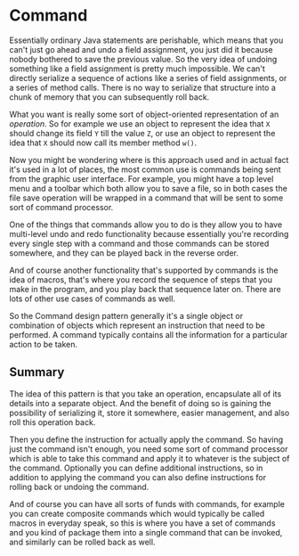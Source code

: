 # Command

Essentially ordinary Java statements are perishable, which means that you can't just go ahead and undo a field assignment, you just did it because nobody bothered to save the previous value. So the very idea of undoing something like a field assignment is pretty much impossible. We can't directly serialize a sequence of actions like a series of field assignments, or a series of method calls. There is no way to serialize that structure into a chunk of memory that you can subsequently roll back.

What you want is really some sort of object-oriented representation of an *operation*. So for example we use an object to represent the idea that `X` should change its field `Y` till the value `Z`, or use an object to represent the idea that `X` should now call its member method `w()`.

Now you might be wondering where is this approach used and in actual fact it's used in a lot of places, the most common use is commands being sent from the graphic user interface. For example, you might have a top level menu and a toolbar which both allow you to save a file, so in both cases the file save operation will be wrapped in a command that will be sent to some sort of command processor.

One of the things that commands allow you to do is they allow you to have multi-level undo and redo functionality because essentially you're recording every single step with a command and those commands can be stored somewhere, and they can be played back in the reverse order.

And of course another functionality that's supported by commands is the idea of macros, that's where you record the sequence of steps that you make in the program, and you play back that sequence later on. There are lots of other use cases of commands as well.

So the Command design pattern generally it's a single object or combination of objects which represent an instruction that need to be performed. A command typically contains all the information for a particular action to be taken.

## Summary

The idea of this pattern is that you take an operation, encapsulate all of its details into a separate object. And the benefit of doing so is gaining the possibility of serializing it, store it somewhere, easier management, and also roll this operation back.

Then you define the instruction for actually apply the command. So having just the command isn't enough, you need some sort of command processor which is able to take this command and apply it to whatever is the subject of the command. Optionally you can define additional instructions, so in addition to applying the command you can also define instructions for rolling back or undoing the command.

And of course you can have all sorts of funds with commands, for example you can create composite commands which would typically be called macros in everyday speak, so this is where you have a set of commands and you kind of package them into a single command that can be invoked, and similarly can be rolled back as well.
